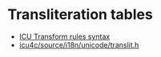 Transliteration tables
==


- [ICU Transform rules syntax](https://www.unicode.org/reports/tr35/tr35-general.html#Transform_Rules_Syntax)
- [icu4c/source/i18n/unicode/translit.h](https://unicode-org.github.io/icu-docs/apidoc/dev/icu4c/classicu_1_1Transliterator.html#details)


